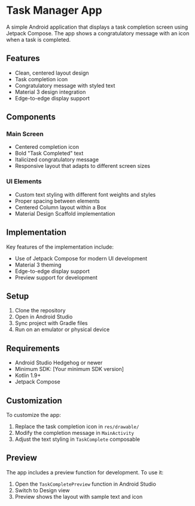 # Task Manager App

A simple Android application that displays a task completion screen using Jetpack Compose. The app shows a congratulatory message with an icon when a task is completed.

## Features

- Clean, centered layout design
- Task completion icon
- Congratulatory message with styled text
- Material 3 design integration
- Edge-to-edge display support

## Components

### Main Screen
- Centered completion icon
- Bold "Task Completed" text
- Italicized congratulatory message
- Responsive layout that adapts to different screen sizes

### UI Elements
- Custom text styling with different font weights and styles
- Proper spacing between elements
- Centered Column layout within a Box
- Material Design Scaffold implementation

## Implementation

Key features of the implementation include:
- Use of Jetpack Compose for modern UI development
- Material 3 theming
- Edge-to-edge display support
- Preview support for development

## Setup

1. Clone the repository
2. Open in Android Studio
3. Sync project with Gradle files
4. Run on an emulator or physical device

## Requirements

- Android Studio Hedgehog or newer
- Minimum SDK: [Your minimum SDK version]
- Kotlin 1.9+
- Jetpack Compose

## Customization

To customize the app:
1. Replace the task completion icon in `res/drawable/`
2. Modify the completion message in `MainActivity`
3. Adjust the text styling in `TaskComplete` composable

## Preview

The app includes a preview function for development. To use it:
1. Open the `TaskCompletePreview` function in Android Studio
2. Switch to Design view
3. Preview shows the layout with sample text and icon
